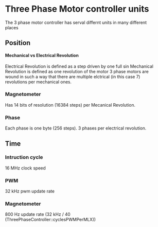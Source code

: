 # Three Phase Motor controller units

The 3 phase motor controller has serval differnt units in many different places

## Position

#### Mechanical vs Electrical Revolution<a name="revunit"></a>

Electrical Revolution is defined as a step driven by one full sin
Mechanical Revolution is defined as one revolution of the motor
3 phase motors are wound in such a way that there are multiple elctrical (in this case 7) revolutions per mechanical ones.

### Magnetometer

Has 14 bits of resolution (16384 steps) per Mecanical Revolution.

### Phase

Each phase is one byte (256 steps).
3 phases per electrical revolution.

## Time

### Intruction cycle

16 MHz clock speed

### PWM

32 kHz pwm update rate

### Magnetometer

800 Hz update rate (32 kHz / 40 (ThreePhaseController::cyclesPWMPerMLX))
